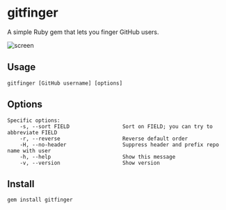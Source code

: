 # gitfinger

A simple Ruby gem that lets you finger GitHub users.

![screen](https://github.com/danchoi/gitfinger/raw/master/screenshots/gitfinger.png)

## Usage

    gitfinger [GitHub username] [options]

## Options

    Specific options:
        -s, --sort FIELD                 Sort on FIELD; you can try to abbreviate FIELD
        -r, --reverse                    Reverse default order
        -H, --no-header                  Suppress header and prefix repo name with user
        -h, --help                       Show this message
        -v, --version                    Show version

## Install

    gem install gitfinger


